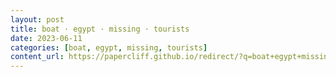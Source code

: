 ```yaml
---
layout: post
title: boat · egypt · missing · tourists
date: 2023-06-11
categories: [boat, egypt, missing, tourists]
content_url: https://papercliff.github.io/redirect/?q=boat+egypt+missing+tourists&tbs=cdr:1,cd_min:6/10/2023,cd_max:6/12/2023
---
```

